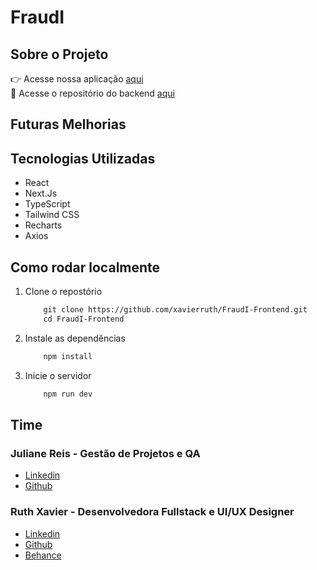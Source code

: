 # FraudI 

## Sobre o Projeto 

👉 Acesse nossa aplicação [aqui](#) <BR>
🔗 Acesse o repositório do backend [aqui](#)
## Futuras Melhorias


## Tecnologias Utilizadas

- React
- Next.Js
- TypeScript
- Tailwind CSS
- Recharts
- Axios

## Como rodar localmente 

1. Clone o repostório
    ```perl
        git clone https://github.com/xavierruth/FraudI-Frontend.git
        cd FraudI-Frontend
    ```
2. Instale as dependências 
    ```perl
        npm install
    ```

3. Inicie o servidor
    ```perl
        npm run dev
    ```
## Time
### Juliane Reis - Gestão de Projetos e QA
- [Linkedin](https://www.linkedin.com/in/julianereism/)
- [Github](https://github.com/julianereism)

### Ruth Xavier - Desenvolvedora Fullstack e UI/UX Designer
- [Linkedin](https://www.linkedin.com/in/ruthxavier/)
- [Github](https://github.com/xavierruth)
- [Behance](https://www.behance.net/xavierruth)

